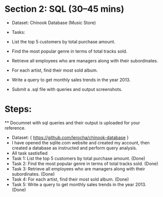 
# Section 2: SQL (30–45 mins)
* Dataset: Chinook Database (Music Store)

 * Tasks:
* List the top 5 customers by total purchase amount.
* Find the most popular genre in terms of total tracks sold.
* Retrieve all employees who are managers along with their subordinates.
* For each artist, find their most sold album.
* Write a query to get monthly sales trends in the year 2013.
* Submit a .sql file with queries and output screenshots.

# Steps:
** Documnet with sql queries and their output is uploaded for your reference.
* Dataset: { https://github.com/lerocha/chinook-database }
* I have opened the sqlite.com website and created my account, then created a database as instructed and perform query analysis.
* All task sastisfied
* Task 1: List the top 5 customers by total purchase amount. (Done)
* Task 2: Find the most popular genre in terms of total tracks sold. (Done)
* Task 3: Retrieve all employees who are managers along with their subordinates. (Done)
* Task 4: For each artist, find their most sold album. (Done)
* Task 5: Write a query to get monthly sales trends in the year 2013. (Done)




